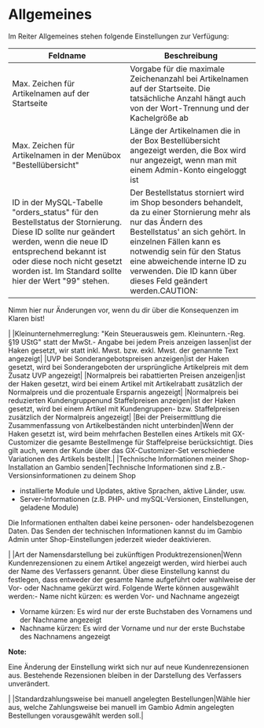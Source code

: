 # Allgemeines 

Im Reiter Allgemeines stehen folgende Einstellungen zur Verfügung:

|Feldname|Beschreibung|
|--------|------------|
|Max. Zeichen für Artikelnamen auf der Startseite|Vorgabe für die maximale Zeichenanzahl bei Artikelnamen auf der Startseite. Die tatsächliche Anzahl hängt auch von der Wort-Trennung und der Kachelgröße ab|
|Max. Zeichen für Artikelnamen in der Menübox "Bestellübersicht"|Länge der Artikelnamen die in der Box Bestellübersicht angezeigt werden, die Box wird nur angezeigt, wenn man mit einem Admin-Konto eingeloggt ist|
|ID in der MySQL-Tabelle "orders\_status" für den Bestellstatus der Stornierung. Diese ID sollte nur geändert werden, wenn die neue ID entsprechend bekannt ist oder diese noch nicht gesetzt worden ist. Im Standard sollte hier der Wert "99" stehen.|Der Bestellstatus storniert wird im Shop besonders behandelt, da zu einer Stornierung mehr als nur das Ändern des Bestellstatus' an sich gehört. In einzelnen Fällen kann es notwendig sein für den Status eine abweichende interne ID zu verwenden. Die ID kann über dieses Feld geändert werden.CAUTION:

Nimm hier nur Änderungen vor, wenn du dir über die Konsequenzen im Klaren bist!

|
|Kleinunternehmerreglung: "Kein Steuerausweis gem. Kleinuntern.-Reg. §19 UStG" statt der MwSt.- Angabe bei jedem Preis anzeigen lassen|ist der Haken gesetzt, wir statt inkl. Mwst. bzw. exkl. Mwst. der genannte Text angezeigt|
|UVP bei Sonderangebotspreisen anzeigen|ist der Haken gesetzt, wird bei Sonderangeboten der ursprüngliche Artikelpreis mit dem Zusatz UVP angezeigt|
|Normalpreis bei rabattierten Preisen anzeigen|ist der Haken gesetzt, wird bei einem Artikel mit Artikelrabatt zusätzlich der Normalpreis und die prozentuale Ersparnis angezeigt|
|Normalpreis bei reduzierten Kundengruppenund Staffelpreisen anzeigen|ist der Haken gesetzt, wird bei einem Artikel mit Kundengruppen- bzw. Staffelpreisen zusätzlich der Normalpreis angezeigt|
|Bei der Preisermittlung die Zusammenfassung von Artikelbeständen nicht unterbinden|Wenn der Haken gesetzt ist, wird beim mehrfachen Bestellen eines Artikels mit GX-Customizer die gesamte Bestellmenge für Staffelpreise berücksichtigt. Dies gilt auch, wenn der Kunde über das GX-Customizer-Set verschiedene Variationen des Artikels bestellt.|
|Technische Informationen meiner Shop-Installation an Gambio senden|Technische Informationen sind z.B.-   Versionsinformationen zu deinem Shop
-   installierte Module und Updates, aktive Sprachen, aktive Länder, usw.
-   Server-Informationen \(z.B. PHP- und mySQL-Versionen, Einstellungen, geladene Module\)

Die Informationen enthalten dabei keine personen- oder handelsbezogenen Daten. Das Senden der technischen Informationen kannst du im Gambio Admin unter Shop-Einstellungen jederzeit wieder deaktivieren.

|
|Art der Namensdarstellung bei zukünftigen Produktrezensionen|Wenn Kundenrezensionen zu einem Artikel angezeigt werden, wird hierbei auch der Name des Verfassers genannt. Über diese Einstellung kannst du festlegen, dass entweder der gesamte Name aufgeführt oder wahlweise der Vor- oder Nachname gekürzt wird. Folgende Werte können ausgewählt werden:-   Name nicht kürzen: es werden Vor- und Nachname angezeigt
-   Vorname kürzen: Es wird nur der erste Buchstaben des Vornamens und der Nachname angezeigt
-   Nachname kürzen: Es wird der Vorname und nur der erste Buchstabe des Nachnamens angezeigt

**Note:**

Eine Änderung der Einstellung wirkt sich nur auf neue Kundenrezensionen aus. Bestehende Rezensionen bleiben in der Darstellung des Verfassers unverändert.

|
|Standardzahlungsweise bei manuell angelegten Bestellungen|Wähle hier aus, welche Zahlungsweise bei manuell im Gambio Admin angelegten Bestellungen vorausgewählt werden soll.|



